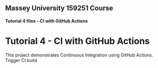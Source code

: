 ## Massey University 159251 Course
#### Tutorial 4 files - CI with GitHub Actions
# Tutorial 4 - CI with GitHub Actions

This project demonstrates Continuous Integration using GitHub Actions.
Trigger CI build

